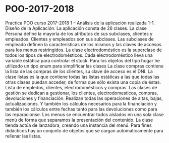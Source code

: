 # POO-2017-2018
Practica POO curso 2017-2018
1 – Análisis de la aplicación realizada
1-1. Diseño de la Aplicación.
La aplicación consta de 26 clases.
La clase Persona define la mayoría de los atributos de sus subclases, clientes y empleados.
Clientes y empleados son sus subclases. Las subclases de empleado definen la características de los mismos y las claves de accesos para los menus restringidos.
La clase electrodoméstico es la superclase de todos los tipos de electrodomésticos. Cada electrodoméstico lleva una variable estática para controlar el stock. Para los objetos del tipo hogar he utilizado un tipo enum para simplificar las clases
La clase compras contiene la lista de las compras de los clientes, su clave de acceso es el DNI.
La clase listas es la que contiene todas las listas estáticas a las que todas las otras clases puedan acceder, de forma que sólo exista una copia de éstas. Lista de empledos, clientes, electrodomésticos y compras.
Las clases de gestión se dedican a gestionar, los clientes, electrodomesticos, compras, devoluciones y financiación. Realizan todas las operaciones de altas, bajas, actualizaciones. Y también los cálculos necesarios para la financiación y también los cálculos entre fechas tanto para las devoluciones como para las reparacionse.
Los menus se encuentrar todos aislados en una sola clase menú de forma que separamos la presentación del contenido.
La clase tienda actúa de lanzadora, creando una instancia del menú.
Para fines didácticos hay un conjunto de objetos que se cargan automáticamente para rellenar las listas.
